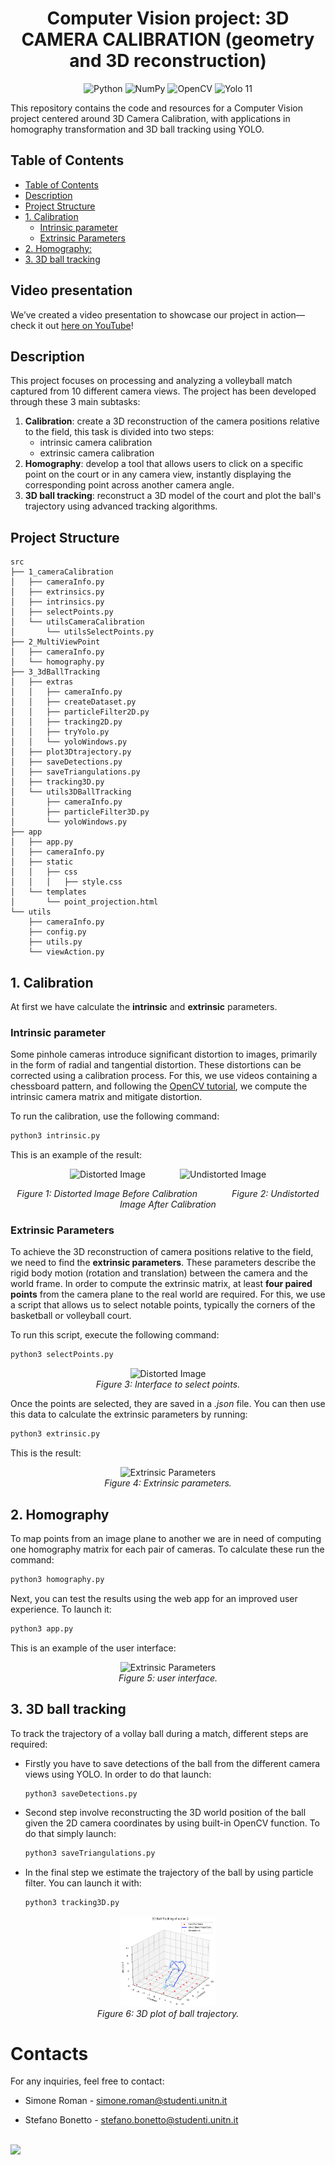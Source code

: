 <div align="center">
  <h1 style="border-bottom: none;">Computer Vision project: 3D CAMERA CALIBRATION (geometry and 3D reconstruction)</h1>
  <img src="https://img.shields.io/badge/python-3670A0?style=flat&logo=python&logoColor=ffdd54" alt="Python"/>
  <img src="https://img.shields.io/badge/Numpy-013243?style=flat&logo=numpy&logoColor=white" alt="NumPy"/>
  <img src="https://img.shields.io/badge/OpenCV-5C3EE8?style=flat&logo=opencv&logoColor=white" alt="OpenCV"/>
  <img src="https://tinyurl.com/cvyolo11" alt="Yolo 11"/>
</div>

This repository contains the code and resources for a Computer Vision project centered around 3D Camera Calibration, with applications in homography transformation and 3D ball tracking using YOLO.

## Table of Contents

- [Table of Contents](#table-of-contents)
- [Description](#description)
- [Project Structure](#project-structure)
- [1. Calibration](#1-calibration)
  - [Intrinsic parameter](#intrinsic-parameter)
  - [Extrinsic Parameters](#extrinsic-parameters)
- [2. Homography:](#2-homography)
- [3. 3D ball tracking](#3-3d-ball-tracking)

## Video presentation
We’ve created a video presentation to showcase our project in action—check it out [here on YouTube](https://youtu.be/S4Q2eL1fSJU)!

## Description

This project focuses on processing and analyzing a volleyball match captured from 10 different camera views. The project has been developed through these 3 main subtasks:
 
 1. **Calibration**: create a 3D reconstruction of the camera positions relative to the field, this task is divided into two steps:
    - intrinsic camera calibration
    - extrinsic camera calibration
 2. **Homography**: develop a tool that allows users to click on a specific point on the court or in any camera view, instantly displaying the corresponding point across another camera angle.
 3. **3D ball tracking**: reconstruct a 3D model of the court and plot the ball's trajectory using advanced tracking algorithms.

## Project Structure

```
src
├── 1_cameraCalibration
│   ├── cameraInfo.py
│   ├── extrinsics.py
│   ├── intrinsics.py
│   ├── selectPoints.py
│   └── utilsCameraCalibration
│       └── utilsSelectPoints.py
├── 2_MultiViewPoint
│   ├── cameraInfo.py
│   └── homography.py
├── 3_3dBallTracking
│   ├── extras
│   │   ├── cameraInfo.py
│   │   ├── createDataset.py
│   │   ├── particleFilter2D.py
│   │   ├── tracking2D.py
│   │   ├── tryYolo.py
│   │   └── yoloWindows.py
│   ├── plot3Dtrajectory.py
│   ├── saveDetections.py
│   ├── saveTriangulations.py
│   ├── tracking3D.py
│   └── utils3DBallTracking
│       ├── cameraInfo.py
│       ├── particleFilter3D.py
│       └── yoloWindows.py
├── app
│   ├── app.py
│   ├── cameraInfo.py
│   ├── static
│   │   ├── css
│   │   │   ├── style.css
│   └── templates
│       └── point_projection.html
└── utils
    ├── cameraInfo.py
    ├── config.py
    ├── utils.py
    └── viewAction.py
```

## 1. Calibration

At first we have calculate the **intrinsic** and **extrinsic** parameters.

### Intrinsic parameter

Some pinhole cameras introduce significant distortion to images, primarily in the form of radial and tangential distortion. These distortions can be corrected using a calibration process. For this, we use videos containing a chessboard pattern, and following the [OpenCV tutorial](https://docs.opencv.org/4.x/dc/dbb/tutorial_py_calibration.html), we compute the intrinsic camera matrix and mitigate distortion.

To run the calibration, use the following command:

```bash
python3 intrinsic.py
```

This is an example of the result:

<p align="center">
  <img src="data/images/distorted/cam_2.png" alt="Distorted Image" width="300"/>
  &nbsp;&nbsp;&nbsp;&nbsp;&nbsp;&nbsp;&nbsp;&nbsp;&nbsp;&nbsp;&nbsp;&nbsp;
  <img src="data/images/undistorted/cam_2.png" alt="Undistorted Image" width="380"/>
</p>

<p align="center">
  <i>Figure 1: Distorted Image Before Calibration</i> &nbsp;&nbsp;&nbsp;&nbsp;&nbsp;&nbsp;&nbsp;&nbsp;&nbsp;&nbsp;&nbsp;&nbsp; <i>Figure 2: Undistorted Image After Calibration</i>
</p>






### Extrinsic Parameters

To achieve the 3D reconstruction of camera positions relative to the field, we need to find the **extrinsic parameters**. These parameters describe the rigid body motion (rotation and translation) between the camera and the world frame. In order to compute the extrinsic matrix, at least **four paired points** from the camera plane to the real world are required. For this, we use a script that allows us to select notable points, typically the corners of the basketball or volleyball court.

To run this script, execute the following command:

```bash
python3 selectPoints.py
```
<p align="center"> <img src="data/images/exampleSelectPoints.png" alt="Distorted Image" width="50%"/> <br> <i>Figure 3: Interface to select points.</i> </p>

Once the points are selected, they are saved in a *.json* file. You can then use this data to calculate the extrinsic parameters by running:

```bash
python3 extrinsic.py
```

This is the result:

<p align="center"> 
  <img src="data/images/exampleExtrinsic.png" alt="Extrinsic Parameters" width="30%"/> <br> <i>Figure 4: Extrinsic parameters.</i> 
</p> 


## 2. Homography

To map points from an image plane to another we are in need of computing one homography matrix for each pair of cameras. To calculate these run the command:

```bash
python3 homography.py
```

Next, you can test the results using the web app for an improved user experience. To launch it:

```bash
python3 app.py
```

This is an example of the user interface:

<p align="center"> 
  <img src="data/images/exampleUserInterface.png" alt="Extrinsic Parameters" width="50%"/> <br> <i>Figure 5: user interface.</i> 
</p> 

## 3. 3D ball tracking

To track the trajectory of a vollay ball during a match, different steps are required: 

- Firstly you have to save detections of the ball from the different camera views using YOLO. In order to do that launch:

  ```bash
  python3 saveDetections.py
  ```

- Second step involve reconstructing the 3D world position of the ball given the 2D camera coordinates by using built-in OpenCV function. To do that simply launch:

  ```bash
  python3 saveTriangulations.py
  ```

- In the final step we estimate the trajectory of the ball by using particle filter. You can launch it with:

  ```bash
  python3 tracking3D.py
  ```

<p align="center"> 
  <img src="data/images/plot3D.png" alt="Extrinsic Parameters" width="30%"/> <br> <i>Figure 6: 3D plot of ball trajectory.</i> 
</p> 




# Contacts
For any inquiries, feel free to contact:

- Simone Roman - [simone.roman@studenti.unitn.it](mailto:simone.roman@studenti.unitn.it)

- Stefano Bonetto - [stefano.bonetto@studenti.unitn.it](mailto:stefano.bonetto@studenti.unitn.it)

<br>

<div>
    <a href="https://www.unitn.it/">
        <img src="https://ing-gest.disi.unitn.it/wp-content/uploads/2022/11/marchio_disi_bianco_vert_eng-1024x295.png" width="400px">
    </a>
</div>
